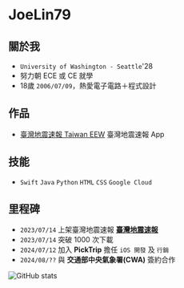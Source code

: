 # JoeLin79
<!-- <img alt="Discord" src="https://img.shields.io/discord/926545182407688273"> -->

## 關於我
- `University of Washington - Seattle`'28
- 努力朝 ECE 或 CE 就學
- 18歲 `2006/07/09`，熱愛電子電路＋程式設計

## 作品
- [臺灣地震速報 Taiwan EEW](https://github.com/joelin79/taiwaneew) 臺灣地震速報 App

## 技能
- `Swift` `Java` `Python` `HTML` `CSS` `Google Cloud`

## 里程碑
- `2023/07/14` 上架臺灣地震速報 **[臺灣地震速報](https://apps.apple.com/tw/app/%E8%87%BA%E7%81%A3%E5%9C%B0%E9%9C%87%E9%80%9F%E5%A0%B1/id6450436314)**
 - `2023/07/14` 突破 1000 次下載
- `2024/07/12` 加入 **PickTrip** 擔任 `iOS 開發` 及 `行銷`
- `2024/08/??` 與 **交通部中央氣象署(CWA)** 簽約合作

![GitHub stats](https://github-readme-stats.vercel.app/api?username=joelin79&show_icons=true&theme=radical&count_private=true)
